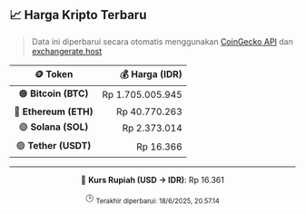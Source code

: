 

<!-- HARGA_KRIPTO -->
## 📈 Harga Kripto Terbaru

> Data ini diperbarui secara otomatis menggunakan [CoinGecko API](https://www.coingecko.com/) dan [exchangerate.host](https://exchangerate.host/)

<div align="center">

| 🪙 Token | 💰 Harga (IDR) |
|:------:|---------------:|
| 🟠 **Bitcoin (BTC)**   | Rp 1.705.005.945 |
| 🔵 **Ethereum (ETH)**  | Rp 40.770.263 |
| 🟣 **Solana (SOL)**    | Rp 2.373.014 |
| 🟢 **Tether (USDT)**   | Rp 16.366 |

---

💱 **Kurs Rupiah (USD → IDR)**: Rp 16.361

🕒 <sub>Terakhir diperbarui: 18/6/2025, 20.57.14</sub>

</div>
<!-- /HARGA_KRIPTO -->